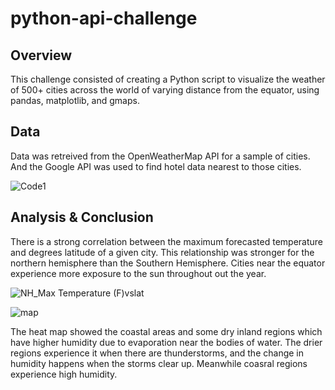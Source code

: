 # python-api-challenge
## Overview
This challenge consisted of creating a Python script to visualize the weather of 500+ cities across the world of varying distance from the equator, using pandas, matplotlib, and gmaps.
## Data
Data was retreived from the OpenWeatherMap API for a sample of cities. And the Google API was used to find hotel data nearest to those cities.

![Code1](https://user-images.githubusercontent.com/80709458/132149746-c148e76c-8420-4c90-b8ff-67d283f0df4d.PNG)

## Analysis & Conclusion
There is a strong correlation between the maximum forecasted temperature and degrees latitude of a given city. This relationship was stronger for the northern hemisphere than the Southern Hemisphere. Cities near the equator experience more exposure to the sun throughout out the year.

![NH_Max Temperature (F)vslat](https://user-images.githubusercontent.com/80709458/132154602-10b73f18-e97e-42f6-af24-ea506a6f345f.png)

![map](https://user-images.githubusercontent.com/80709458/132154768-b967d82e-762c-4e58-986b-5946366363e5.PNG)

The heat map showed the coastal areas and some dry inland regions which have higher humidity due to evaporation near the bodies of water. The drier regions experience it when there are thunderstorms, and the change in humidity happens when the storms clear up. Meanwhile coasral regions experience high humidity.
